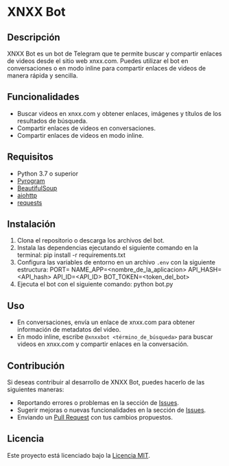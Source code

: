 # XNXX Bot
 ## Descripción
XNXX Bot es un bot de Telegram que te permite buscar y compartir enlaces de videos desde el sitio web xnxx.com. Puedes utilizar el bot en conversaciones o en modo inline para compartir enlaces de videos de manera rápida y sencilla.
 ## Funcionalidades
- Buscar videos en xnxx.com y obtener enlaces, imágenes y títulos de los resultados de búsqueda.
- Compartir enlaces de videos en conversaciones.
- Compartir enlaces de videos en modo inline.
 ## Requisitos
- Python 3.7 o superior
- [Pyrogram](https://github.com/pyrogram/pyrogram)
- [BeautifulSoup](https://www.crummy.com/software/BeautifulSoup/bs4/doc/)
- [aiohttp](https://docs.aiohttp.org/en/stable/)
- [requests](https://docs.python-requests.org/en/latest/)
 ## Instalación
1. Clona el repositorio o descarga los archivos del bot.
2. Instala las dependencias ejecutando el siguiente comando en la terminal:
pip install -r requirements.txt
3. Configura las variables de entorno en un archivo  `.env`  con la siguiente estructura:
PORT=<puerto>
NAME_APP=<nombre_de_la_aplicacion>
API_HASH=<API_hash>
API_ID=<API_ID>
BOT_TOKEN=<token_del_bot>
4. Ejecuta el bot con el siguiente comando:
python bot.py
## Uso
- En conversaciones, envía un enlace de xnxx.com para obtener información de metadatos del video.
- En modo inline, escribe  `@xnxxbot <término_de_búsqueda>`  para buscar videos en xnxx.com y compartir enlaces en la conversación.
 ## Contribución
Si deseas contribuir al desarrollo de XNXX Bot, puedes hacerlo de las siguientes maneras:
- Reportando errores o problemas en la sección de [Issues](https://github.com/tu_usuario/tu_repositorio/issues).
- Sugerir mejoras o nuevas funcionalidades en la sección de [Issues](https://github.com/tu_usuario/tu_repositorio/issues).
- Enviando un [Pull Request](https://github.com/tu_usuario/tu_repositorio/pulls) con tus cambios propuestos.
 ## Licencia
Este proyecto está licenciado bajo la [Licencia MIT](https://opensource.org/licenses/MIT).
